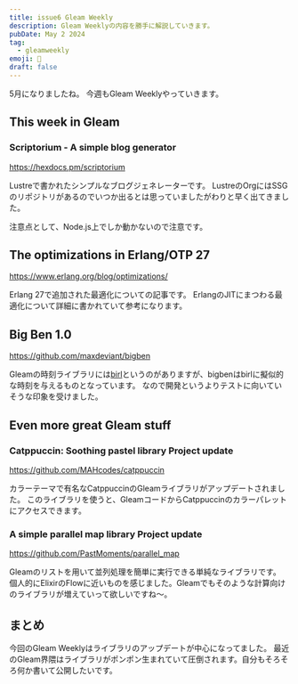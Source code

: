```yaml
---
title: issue6 Gleam Weekly
description: Gleam Weeklyの内容を勝手に解説していきます。
pubDate: May 2 2024
tag:
  - gleamweekly
emoji: 🦊
draft: false
---
```


5月になりましたね。 今週もGleam Weeklyやっていきます。

## This week in Gleam

### Scriptorium - A simple blog generator

https://hexdocs.pm/scriptorium

Lustreで書かれたシンプルなブログジェネレーターです。
LustreのOrgにはSSGのリポジトリがあるのでいつか出るとは思っていましたがわりと早く出てきました。

注意点として、Node.js上でしか動かないので注意です。

## The optimizations in Erlang/OTP 27

https://www.erlang.org/blog/optimizations/

Erlang 27で追加された最適化についての記事です。
ErlangのJITにまつわる最適化について詳細に書かれていて参考になります。

## Big Ben 1.0

https://github.com/maxdeviant/bigben

Gleamの時刻ライブラリには[birl](https://github.com/massivefermion/birl)というのがありますが、bigbenはbirlに擬似的な時刻を与えるものとなっています。
なので開発というよりテストに向いていそうな印象を受けました。

## Even more great Gleam stuff

### Catppuccin: Soothing pastel library Project update

https://github.com/MAHcodes/catppuccin

カラーテーマで有名なCatppuccinのGleamライブラリがアップデートされました。
このライブラリを使うと、GleamコードからCatppuccinのカラーパレットにアクセスできます。

### A simple parallel map library Project update

https://github.com/PastMoments/parallel_map

Gleamのリストを用いて並列処理を簡単に実行できる単純なライブラリです。
個人的にElixirのFlowに近いものを感じました。Gleamでもそのような計算向けのライブラリが増えていって欲しいですね～。

## まとめ

今回のGleam Weeklyはライブラリのアップデートが中心になってました。
最近のGleam界隈はライブラリがポンポン生まれていて圧倒されます。自分もそろそろ何か書いて公開したいです。
